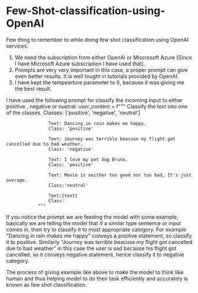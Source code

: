 # Few-Shot-classification-using-OpenAI

Few thing to remember to while doing few shot classification using OpenAI services:
1. We need the subscription from either OpenAI or Miscrosoft Azure (Since I have Microsoft Azure subscription I have used that).
2. Prompts are very very important in this case, a proper prompt can give even better results. It is well tought in tutorials provided by OpenAI.
3. I have kept the tempearture parameter to 0, because it was giving me the best result.

I have used the following prompt for classify the incoming input to either positive , negative or nuetral:
 user_content = f"""
                    Classify the text into one of the classes.
                    Classes: ['positive', 'negative', 'neutral']

                    Text: Dancing in rain makes me happy.
                    Class: 'positive'

                    Text: Journey was terrible beacuse my flight got cancelled due to bad weather.
                    Class: 'negative'
                    
                    Text: I love my pet dog Bruno.
                    Class: 'positive'

                    Text: Movie is neither too good nor too bad, It's just average.
                    Class:'neutral'

                    Text:{text}
                    Class:
                """
If you notice the prompt we are feeding the model with some example, basically we are telling the model that if a similar type sentence or input comes in, then try to classify it to most appropriate category. For example "Dancing in rain makes me happy" conveys a positive statement, so classify it to positive. Similarly "Journey was terrible beacuse my flight got cancelled due to bad weather" in this case the user is sad because his flight got cancelled, so it conveys negative statement, hence classify it to negative category.

The process of giving example like above to make the model to think like human and thus helping model to do their task efficiently and accurately is known as few shot classification.

